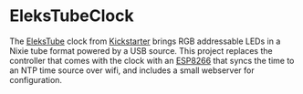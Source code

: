 
# EleksTubeClock

The <a href='www.banggood.com/EleksMaker-EleksTube-Bamboo-6-Bit-Kit-Time-Electronic-Glow-Tube-Clock-Time-Flies-Lapse-p-1297292.html'>EleksTube</a> clock from <a href='www.kickstarter.com/projects/938509544/elekstube-a-time-machine'>Kickstarter</a> brings RGB addressable LEDs in a Nixie tube format powered by a USB source. 
This project replaces the controller that comes with the clock with an <a href='www.esp8266.com"'>ESP8266</a> that syncs the time to an NTP time source over wifi, and includes a small webserver for configuration.
<br>
<br>


    
